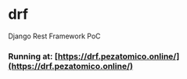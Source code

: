 # drf
Django Rest Framework PoC

### Running at: [https://drf.pezatomico.online/](https://drf.pezatomico.online/)